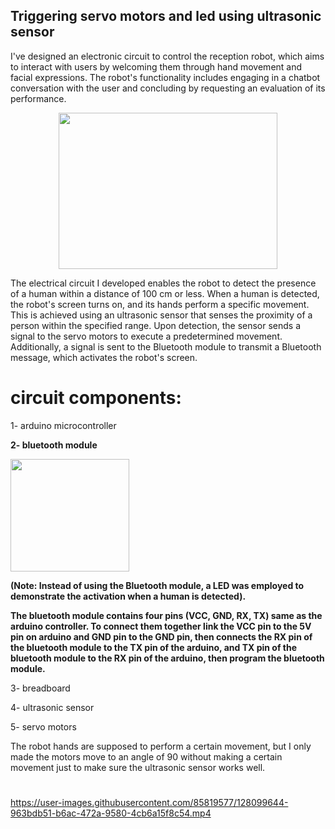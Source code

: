 ## Triggering servo motors and led using ultrasonic sensor


I've designed an electronic circuit to control the reception robot, which aims to interact with users by welcoming them through hand movement and facial expressions. The robot's functionality includes engaging in a chatbot conversation with the user and concluding by requesting an evaluation of its performance.

<p align="center"><img src="https://user-images.githubusercontent.com/85819577/127908850-3deb6aae-aef2-4c32-b79a-c398627af06c.png" width="350" height="250" /></p>


The electrical circuit I developed enables the robot to detect the presence of a human within a distance of 100 cm or less. When a human is detected, the robot's screen turns on, and its hands perform a specific movement. This is achieved using an ultrasonic sensor that senses the proximity of a person within the specified range. Upon detection, the sensor sends a signal to the servo motors to execute a predetermined movement. Additionally, a signal is sent to the Bluetooth module to transmit a Bluetooth message, which activates the robot's screen.

# circuit components:

1- arduino microcontroller

**2- bluetooth module**
<p align="left"><img src="https://user-images.githubusercontent.com/85819577/128101659-35e023f2-564e-4502-a290-155cfe0b8c62.png" width="190" height="180" /></p>

**(Note: Instead of using the Bluetooth module, a LED was employed to demonstrate the activation when a human is detected).**

**The bluetooth module contains four pins (VCC, GND, RX, TX) same as the arduino controller. To connect them together link the VCC pin to the 5V pin on arduino and GND pin to the GND pin, then connects the RX pin of the bluetooth module to the TX pin of the arduino, and TX pin of the bluetooth module to the RX pin of the arduino, then program the bluetooth module.**

3- breadboard

4- ultrasonic sensor

5- servo motors

The robot hands are supposed to perform a certain movement, but I only made the motors move to an angle of 90 without making a certain movement just to make sure the ultrasonic sensor works well.


#
https://user-images.githubusercontent.com/85819577/128099644-963bdb51-b6ac-472a-9580-4cb6a15f8c54.mp4





